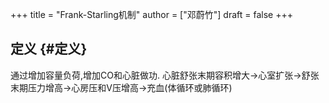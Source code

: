 +++
title = "Frank-Starling机制"
author = ["邓蔚竹"]
draft = false
+++

## 定义 {#定义}

通过增加容量负荷,增加CO和心脏做功.
心脏舒张末期容积增大->心室扩张->舒张末期压力增高->心房压和V压增高->充血(体循环或肺循环)
